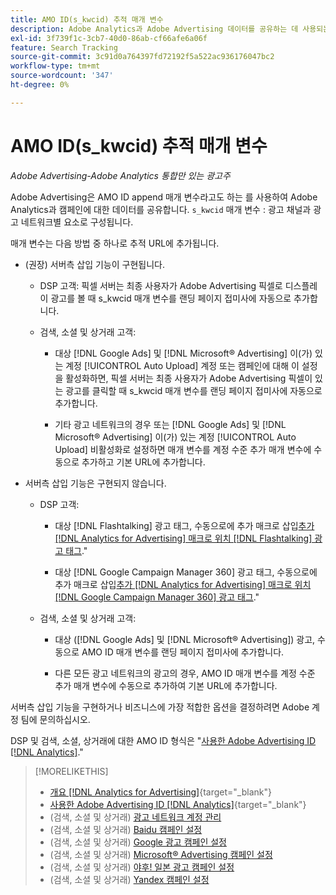 ```yaml
---
title: AMO ID(s_kwcid) 추적 매개 변수
description: Adobe Analytics과 Adobe Advertising 데이터를 공유하는 데 사용되는 추적 매개 변수에 대해 알아봅니다.
exl-id: 3f739f1c-3cb7-40d0-86ab-cf66afe6a06f
feature: Search Tracking
source-git-commit: 3c91d0a764397fd72192f5a522ac936176047bc2
workflow-type: tm+mt
source-wordcount: '347'
ht-degree: 0%

---
```


# AMO ID(s_kwcid) 추적 매개 변수

*Adobe Advertising-Adobe Analytics 통합만 있는 광고주*

<!-- This should go in the Analytics integration chapter > IDs page, under "AMO IDs" once I've finalized content for DSP clients.  -->

Adobe Advertising은 AMO ID append 매개 변수라고도 하는 를 사용하여 Adobe Analytics과 캠페인에 대한 데이터를 공유합니다. `s_kwcid` 매개 변수 : 광고 채널과 광고 네트워크별 요소로 구성됩니다.

매개 변수는 다음 방법 중 하나로 추적 URL에 추가됩니다.

* (권장) 서버측 삽입 기능이 구현됩니다.

   * DSP 고객: 픽셀 서버는 최종 사용자가 Adobe Advertising 픽셀로 디스플레이 광고를 볼 때 s_kwcid 매개 변수를 랜딩 페이지 접미사에 자동으로 추가합니다.

   * 검색, 소셜 및 상거래 고객:

      * 대상 [!DNL Google Ads] 및 [!DNL Microsoft® Advertising] 이(가) 있는 계정 [!UICONTROL Auto Upload] 계정 또는 캠페인에 대해 이 설정을 활성화하면, 픽셀 서버는 최종 사용자가 Adobe Advertising 픽셀이 있는 광고를 클릭할 때 s_kwcid 매개 변수를 랜딩 페이지 접미사에 자동으로 추가합니다.

      * 기타 광고 네트워크의 경우 또는 [!DNL Google Ads] 및 [!DNL Microsoft® Advertising] 이(가) 있는 계정 [!UICONTROL Auto Upload] 비활성화로 설정하면 매개 변수를 계정 수준 추가 매개 변수에 수동으로 추가하고 기본 URL에 추가합니다.

* 서버측 삽입 기능은 구현되지 않습니다.

   * DSP 고객:

      * 대상 [!DNL Flashtalking] 광고 태그, 수동으로에 추가 매크로 삽입[추가 [!DNL Analytics for Advertising] 매크로 위치 [!DNL Flashtalking] 광고 태그](/help/integrations/analytics/macros-flashtalking.md).&quot;

      * 대상 [!DNL Google Campaign Manager 360] 광고 태그, 수동으로에 추가 매크로 삽입[추가 [!DNL Analytics for Advertising] 매크로 위치 [!DNL Google Campaign Manager 360] 광고 태그](/help/integrations/analytics/macros-google-campaign-manager.md).&quot;

  <!--  * For all other ads, XXXX. -->

   * 검색, 소셜 및 상거래 고객:

      * 대상 ([!DNL Google Ads] 및 [!DNL Microsoft® Advertising]) 광고, 수동으로 AMO ID 매개 변수를 랜딩 페이지 접미사에 추가합니다.

      * 다른 모든 광고 네트워크의 광고의 경우, AMO ID 매개 변수를 계정 수준 추가 매개 변수에 수동으로 추가하여 기본 URL에 추가합니다.

서버측 삽입 기능을 구현하거나 비즈니스에 가장 적합한 옵션을 결정하려면 Adobe 계정 팀에 문의하십시오.

DSP 및 검색, 소셜, 상거래에 대한 AMO ID 형식은 &quot;[사용한 Adobe Advertising ID [!DNL Analytics]](/help/integrations/analytics/ids.md#amo-id).&quot;

>[!MORELIKETHIS]
>
>* [개요 [!DNL Analytics for Advertising]](/help/integrations/analytics/overview.md){target="_blank"}
>* [사용한 Adobe Advertising ID [!DNL Analytics]](/help/integrations/analytics/ids.md#amo-id){target="_blank"}
>* (검색, 소셜 및 상거래) [광고 네트워크 계정 관리](/help/search-social-commerce/campaign-management/accounts/ad-network-account-manage.md)
>* (검색, 소셜 및 상거래) [Baidu 캠페인 설정](/help/search-social-commerce/campaign-management/campaigns/campaign-settings-baidu.md)
>* (검색, 소셜 및 상거래) [Google 광고 캠페인 설정](/help/search-social-commerce/campaign-management/campaigns/campaign-settings-google.md)
>* (검색, 소셜 및 상거래) [Microsoft® Advertising 캠페인 설정](/help/search-social-commerce/campaign-management/campaigns/campaign-settings-microsoft.md)
>* (검색, 소셜 및 상거래) [야후! 일본 광고 캠페인 설정](/help/search-social-commerce/campaign-management/campaigns/campaign-settings-yahoo-japan.md)
>* (검색, 소셜 및 상거래) [Yandex 캠페인 설정](/help/search-social-commerce/campaign-management/campaigns/campaign-settings-yandex.md)

